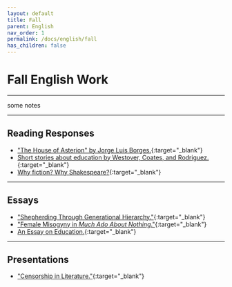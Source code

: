 ```yaml
---
layout: default
title: Fall
parent: English
nav_order: 1
permalink: /docs/english/fall
has_children: false
---
```


# Fall English Work

---

some notes

---

## Reading Responses

- ["The House of Asterion" by Jorge Luis Borges.](https://sahana-sarangi.github.io/hahats/docs/english/fall/houseofasterion.pdf){:target="_blank"}
- [Short stories about education by Westover, Coates, and Rodriguez.](https://sahana-sarangi.github.io/hahats/docs/english/fall/westovercoatesrodriguez.pdf){:target="_blank"}
- [Why fiction? Why Shakespeare?](https://sahana-sarangi.github.io/hahats/docs/english/fall/whyfictionwhyshakespeare.pdf){:target="_blank"}

---

## Essays

- ["Shepherding Through Generational Hierarchy."](https://sahana-sarangi.github.io/hahats/docs/english/fall/strangeness.pdf){:target="_blank"}
- ["Female Misogyny in *Much Ado About Nothing*."](https://sahana-sarangi.github.io/hahats/docs/english/fall/muchadoessay.pdf){:target="_blank"}
- [An Essay on Education.](https://sahana-sarangi.github.io/hahats/docs/english/fall/educationessay.pdf){:target="_blank"}

---

## Presentations

- ["Censorship in Literature."](https://sahana-sarangi.github.io/hahats/docs/english/fall/presentation.pdf){:target="_blank"}
